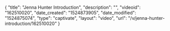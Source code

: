 {
    "title": "Jenna Hunter Introduction",
    "description": "",
    "videoid": "162510020",
    "date_created": "1524873905",
    "date_modified": "1524875074",
    "type": "captivate",
    "layout": "video",
    "url": "\/v\/jenna-hunter-introduction\/162510020"
}